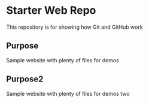 # Starter Web Repo

This repository is for showing how Git and GitHub work

## Purpose

Sample website with plenty of files for demos

## Purpose2

Sample website with plenty of files for demos two